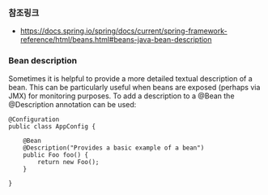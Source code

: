 ### 참조링크
- https://docs.spring.io/spring/docs/current/spring-framework-reference/html/beans.html#beans-java-bean-description

### Bean description

Sometimes it is helpful to provide a more detailed textual description of a bean. This can be particularly useful when beans are exposed (perhaps via JMX) for monitoring purposes.
To add a description to a @Bean the @Description annotation can be used:

```
@Configuration
public class AppConfig {

    @Bean
    @Description("Provides a basic example of a bean")
    public Foo foo() {
        return new Foo();
    }

}
```
